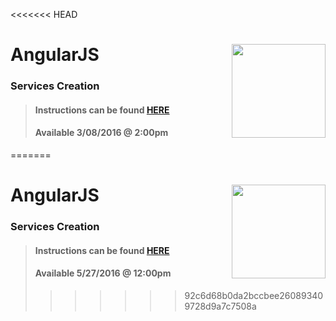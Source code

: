 <<<<<<< HEAD
# AngularJS <img align="right" src="https://github.com/Learning-Fuze/prototypes_C7/blob/assets/assets/images/logos/LF_LOGO.png?raw=true" width="150">
### Services Creation

>#### Instructions can be found <a href="http://learning-fuze.github.io/prototypes_C7/#/AngularJS-Services-Creation" target="_blank">HERE</a>
>#### Available 3/08/2016 @ 2:00pm
=======
# AngularJS <img align="right" src="https://github.com/Learning-Fuze/prototypes_C8/blob/assets/assets/images/logos/LF_LOGO.png?raw=true" width="150">
### Services Creation

>#### Instructions can be found <a href="http://learning-fuze.github.io/prototypes_C8/#/AngularJS-Services-Creation" target="_blank">HERE</a>
>#### Available 5/27/2016 @ 12:00pm
>>>>>>> 92c6d68b0da2bccbee260893409728d9a7c7508a
